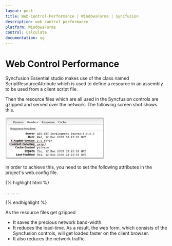 ```yaml
---
layout: post
title: Web-Control-Performance | WindowsForms | Syncfusion
description: web control performance
platform: WindowsForms
control: Calculate
documentation: ug
---
```


# Web Control Performance

Syncfusion Essential studio makes use of the class named ScriptResourceAttribute which is used to define a resource in an assembly to be used from a client script file. 

Then the resource files which are all used in the Syncfusion controls are gzipped and served over the network. The following screen shot shows this.

![](Web-Control-Performance_images/Web-Control-Performance_img1.jpeg)

In order to achieve this, you need to set the following attributes in the project's web.config file.

{% highlight html %}

<configuration system.web.extensions/>
. . .
<scripting>
<ScriptResourceHandler enableCompression="true" enableCaching="true" />
</scripting>
. . .
</system.web.extensions>

{% endhighlight %}

As the resource files get gzipped

* It saves the precious network band-width.
* It reduces the load-time. As a result, the web form, which consists of the Syncfusion controls, will get loaded faster on the client browser.
* It also reduces the network traffic.